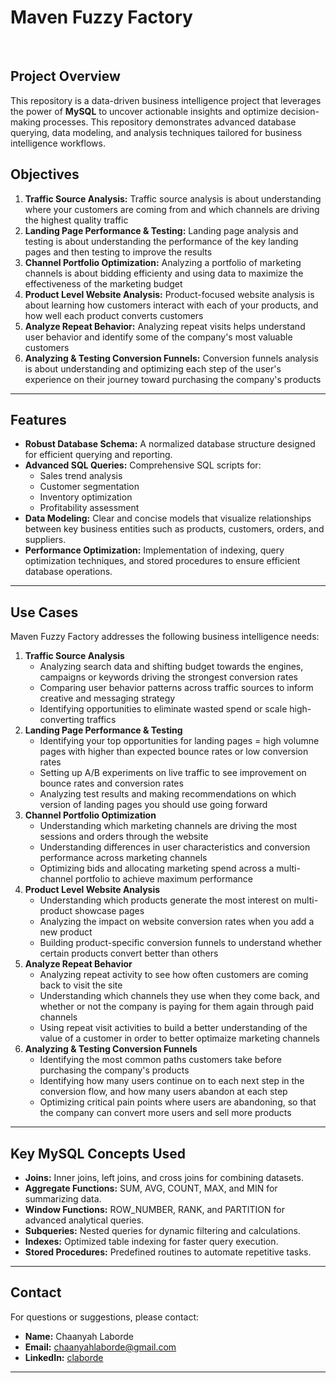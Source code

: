 # Maven Fuzzy Factory

<br>

## Project Overview
This repository is a data-driven business intelligence project that leverages the power of **MySQL** to uncover actionable insights and optimize decision-making processes. This repository demonstrates advanced database querying, data modeling, and analysis techniques tailored for business intelligence workflows.

## Objectives
1. **Traffic Source Analysis:** Traffic source analysis is about understanding where your customers are coming from and which channels are driving the highest quality traffic
2. **Landing Page Performance & Testing:** Landing page analysis and testing is about understanding the performance of the key landing pages and then testing to improve the results
3. **Channel Portfolio Optimization:** Analyzing a portfolio of marketing channels is about bidding efficienty and using data to maximize the effectiveness of the marketing budget
4. **Product Level Website Analysis:** Product-focused website analysis is about learning how customers interact with each of your products, and how well each product converts customers
5. **Analyze Repeat Behavior:** Analyzing repeat visits helps understand user behavior and identify some of the company's most valuable customers
6. **Analyzing & Testing Conversion Funnels:** Conversion funnels analysis is about understanding and optimizing each step of the user's experience on their journey toward purchasing the company's products

---

## Features
- **Robust Database Schema:** A normalized database structure designed for efficient querying and reporting.
- **Advanced SQL Queries:** Comprehensive SQL scripts for:
  - Sales trend analysis
  - Customer segmentation
  - Inventory optimization
  - Profitability assessment
- **Data Modeling:** Clear and concise models that visualize relationships between key business entities such as products, customers, orders, and suppliers.
- **Performance Optimization:** Implementation of indexing, query optimization techniques, and stored procedures to ensure efficient database operations.

---

## Use Cases
Maven Fuzzy Factory addresses the following business intelligence needs:

1. **Traffic Source Analysis**
     - Analyzing search data and shifting budget towards the engines, campaigns or keywords driving the strongest conversion rates
     - Comparing user behavior patterns across traffic sources to inform creative and messaging strategy
     - Identifying opportunities to eliminate wasted spend or scale high-converting traffics
2. **Landing Page Performance & Testing**
     -  Identifying your top opportunities for landing pages = high volumne pages with higher than expected bounce rates or low conversion rates
     -  Setting up A/B experiments on live traffic to see improvement on bounce rates and conversion rates
     -  Analyzing test results and making recommendations on which version of landing pages you should use going forward 
3. **Channel Portfolio Optimization**
     - Understanding which marketing channels are driving the most sessions and orders through the website
     - Understanding differences in user characteristics and conversion performance across marketing channels
     - Optimizing bids and allocating marketing spend across a multi-channel portfolio to achieve maximum performance 
4. **Product Level Website Analysis**
     - Understanding which products generate the most interest on multi-product showcase pages
     - Analyzing the impact on website conversion rates when you add a new product
     - Building product-specific conversion funnels to understand whether certain products convert better than others
5. **Analyze Repeat Behavior**
     - Analyzing repeat activity to see how often customers are coming back to visit the site
     - Understanding which channels they use when they come back, and whether or not the company is paying for them again through paid channels
     - Using repeat visit activities to build a better understanding of the value of a customer in order to better optimaize marketing channels
6. **Analyzing & Testing Conversion Funnels**
     - Identifying the most common paths customers take before purchasing the company's products
     - Identifying how many users continue on to each next step in the conversion flow, and how many users abandon at each step
     - Optimizing critical pain points where users are abandoning, so that the company can convert more users and sell more products

---

## Key MySQL Concepts Used
- **Joins:** Inner joins, left joins, and cross joins for combining datasets.
- **Aggregate Functions:** SUM, AVG, COUNT, MAX, and MIN for summarizing data.
- **Window Functions:** ROW_NUMBER, RANK, and PARTITION for advanced analytical queries.
- **Subqueries:** Nested queries for dynamic filtering and calculations.
- **Indexes:** Optimized table indexing for faster query execution.
- **Stored Procedures:** Predefined routines to automate repetitive tasks.

---

## Contact
For questions or suggestions, please contact:
- **Name:** Chaanyah Laborde
- **Email:** chaanyahlaborde@gmail.com
- **LinkedIn:** [claborde](https://linkedin.com/in/yourprofile)

---


